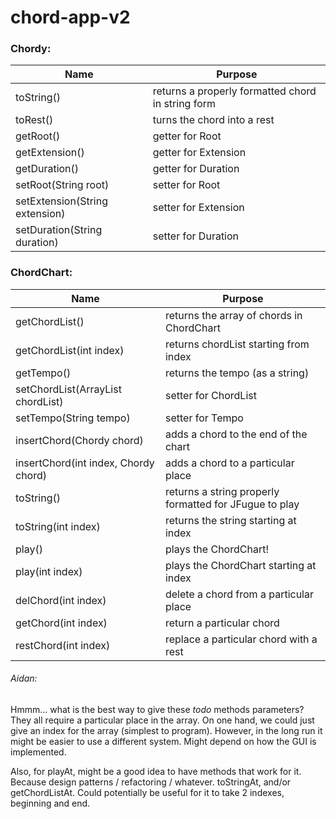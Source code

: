 # chord-app-v2

### Chordy:

Name | Purpose
 --- | --- 
toString() | returns a properly formatted chord in string form
toRest() | turns the chord into a rest
getRoot() | getter for Root
getExtension() | getter for Extension
getDuration() | getter for Duration
setRoot(String root) | setter for Root
setExtension(String extension) | setter for Extension
setDuration(String duration) | setter for Duration

### ChordChart:

Name | Purpose
 --- | --- 
getChordList() | returns the array of chords in ChordChart
getChordList(int index) | returns chordList starting from index
getTempo() | returns the tempo (as a string)
setChordList(ArrayList<Chordy> chordList) | setter for ChordList
setTempo(String tempo) | setter for Tempo
insertChord(Chordy chord) | adds a chord to the end of the chart
insertChord(int index, Chordy chord) | adds a chord to a particular place
toString() | returns a string properly formatted for JFugue to play
toString(int index) | returns the string starting at index
play() | plays the ChordChart!
play(int index) | plays the ChordChart starting at index
delChord(int index) | delete a chord from a particular place
getChord(int index) | return a particular chord
restChord(int index) | replace a particular chord with a rest

###### Aidan:
  Hmmm... what is the best way to give these *todo* methods parameters?
  They all require a particular place in the array.
  On one hand, we could just give an index for the array (simplest to program).
  However, in the long run it might be easier to use a different system.
  Might depend on how the GUI is implemented.
 
 Also, for playAt, might be a good idea to have methods that work for it.
 Because design patterns / refactoring / whatever.
 toStringAt, and/or getChordListAt.
 Could potentially be useful for it to take 2 indexes, beginning and end.
